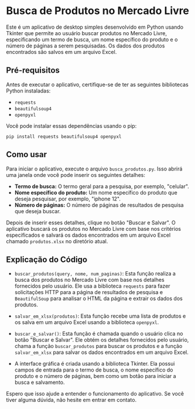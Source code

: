 # Busca de Produtos no Mercado Livre

Este é um aplicativo de desktop simples desenvolvido em Python usando Tkinter que permite ao usuário buscar produtos no Mercado Livre, especificando um termo de busca, um nome específico do produto e o número de páginas a serem pesquisadas. Os dados dos produtos encontrados são salvos em um arquivo Excel.

## Pré-requisitos

Antes de executar o aplicativo, certifique-se de ter as seguintes bibliotecas Python instaladas:

- `requests`
- `beautifulsoup4`
- `openpyxl`

Você pode instalar essas dependências usando o pip:

```
pip install requests beautifulsoup4 openpyxl
```

## Como usar

Para iniciar o aplicativo, execute o arquivo `busca_produtos.py`. Isso abrirá uma janela onde você pode inserir os seguintes detalhes:

- **Termo de busca:** O termo geral para a pesquisa, por exemplo, "celular".
- **Nome específico do produto:** Um nome específico do produto que deseja pesquisar, por exemplo, "iphone 12".
- **Número de páginas:** O número de páginas de resultados de pesquisa que deseja buscar.

Depois de inserir esses detalhes, clique no botão "Buscar e Salvar". O aplicativo buscará os produtos no Mercado Livre com base nos critérios especificados e salvará os dados encontrados em um arquivo Excel chamado `produtos.xlsx` no diretório atual.

## Explicação do Código

- `buscar_produtos(query, nome, num_paginas)`: Esta função realiza a busca dos produtos no Mercado Livre com base nos detalhes fornecidos pelo usuário. Ele usa a biblioteca `requests` para fazer solicitações HTTP para a página de resultados de pesquisa e `BeautifulSoup` para analisar o HTML da página e extrair os dados dos produtos.
  
- `salvar_em_xlsx(produtos)`: Esta função recebe uma lista de produtos e os salva em um arquivo Excel usando a biblioteca `openpyxl`.

- `buscar_e_salvar()`: Esta função é chamada quando o usuário clica no botão "Buscar e Salvar". Ele obtém os detalhes fornecidos pelo usuário, chama a função `buscar_produtos` para buscar os produtos e a função `salvar_em_xlsx` para salvar os dados encontrados em um arquivo Excel.

- A interface gráfica é criada usando a biblioteca Tkinter. Ela possui campos de entrada para o termo de busca, o nome específico do produto e o número de páginas, bem como um botão para iniciar a busca e salvamento.

Espero que isso ajude a entender o funcionamento do aplicativo. Se você tiver alguma dúvida, não hesite em entrar em contato.
